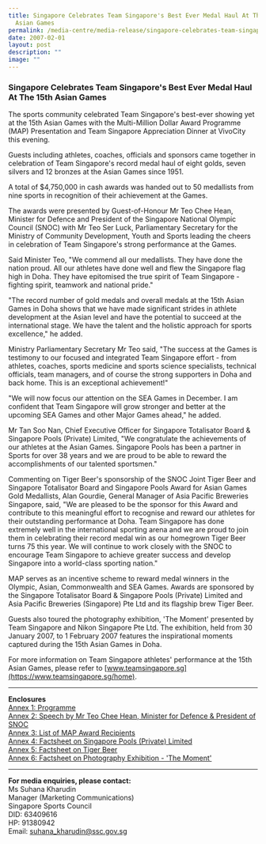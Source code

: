 ```yaml
---
title: Singapore Celebrates Team Singapore's Best Ever Medal Haul At The 15th
  Asian Games
permalink: /media-centre/media-release/singapore-celebrates-team-singapores-best-ever-medal-haul-at-the-15th/
date: 2007-02-01
layout: post
description: ""
image: ""
---
```

### **Singapore Celebrates Team Singapore's Best Ever Medal Haul At The 15th Asian Games**

The sports community celebrated Team Singapore's best-ever showing yet at the 15th Asian Games with the Multi-Million Dollar Award Programme (MAP) Presentation and Team Singapore Appreciation Dinner at VivoCity this evening.

Guests including athletes, coaches, officials and sponsors came together in celebration of Team Singapore's record medal haul of eight golds, seven silvers and 12 bronzes at the Asian Games since 1951.

A total of $4,750,000 in cash awards was handed out to 50 medallists from nine sports in recognition of their achievement at the Games.

The awards were presented by Guest-of-Honour Mr Teo Chee Hean, Minister for Defence and President of the Singapore National Olympic Council (SNOC) with Mr Teo Ser Luck, Parliamentary Secretary for the Ministry of Community Development, Youth and Sports leading the cheers in celebration of Team Singapore's strong performance at the Games.

Said Minister Teo, "We commend all our medallists. They have done the nation proud. All our athletes have done well and flew the Singapore flag high in Doha. They have epitomised the true spirit of Team Singapore - fighting spirit, teamwork and national pride."

"The record number of gold medals and overall medals at the 15th Asian Games in Doha shows that we have made significant strides in athlete development at the Asian level and have the potential to succeed at the international stage. We have the talent and the holistic approach for sports excellence," he added.

Ministry Parliamentary Secretary Mr Teo said, "The success at the Games is testimony to our focused and integrated Team Singapore effort - from athletes, coaches, sports medicine and sports science specialists, technical officials, team managers, and of course the strong supporters in Doha and back home. This is an exceptional achievement!"

"We will now focus our attention on the SEA Games in December. I am confident that Team Singapore will grow stronger and better at the upcoming SEA Games and other Major Games ahead," he added.

Mr Tan Soo Nan, Chief Executive Officer for Singapore Totalisator Board & Singapore Pools (Private) Limited, "We congratulate the achievements of our athletes at the Asian Games. Singapore Pools has been a partner in Sports for over 38 years and we are proud to be able to reward the accomplishments of our talented sportsmen."

Commenting on Tiger Beer's sponsorship of the SNOC Joint Tiger Beer and Singapore Totalisator Board and Singapore Pools Award for Asian Games Gold Medallists, Alan Gourdie, General Manager of Asia Pacific Breweries Singapore, said, "We are pleased to be the sponsor for this Award and contribute to this meaningful effort to recognise and reward our athletes for their outstanding performance at Doha. Team Singapore has done extremely well in the international sporting arena and we are proud to join them in celebrating their record medal win as our homegrown Tiger Beer turns 75 this year. We will continue to work closely with the SNOC to encourage Team Singapore to achieve greater success and develop Singapore into a world-class sporting nation."

MAP serves as an incentive scheme to reward medal winners in the Olympic, Asian, Commonwealth and SEA Games. Awards are sponsored by the Singapore Totalisator Board & Singapore Pools (Private) Limited and Asia Pacific Breweries (Singapore) Pte Ltd and its flagship brew Tiger Beer.

Guests also toured the photography exhibition, 'The Moment' presented by Team Singapore and Nikon Singapore Pte Ltd. The exhibition, held from 30 January 2007, to 1 February 2007 features the inspirational moments captured during the 15th Asian Games in Doha.

For more information on Team Singapore athletes' performance at the 15th Asian Games, please refer to [www.teamsingapore.sg](https://www.teamsingapore.sg/home).

---

**Enclosures**<br>
[Annex 1: Programme](/files/Media%20Centre/Media%20Release/2007/February/MAPAnnex1.pdf)<br>
[Annex 2: Speech by Mr Teo Chee Hean, Minister for Defence & President of SNOC](/files/Media%20Centre/Media%20Release/2007/February/MAPAnnex2.pdf)<br>
[Annex 3: List of MAP Award Recipients](/files/Media%20Centre/Media%20Release/2007/February/MAPAnnex3.pdf)<br>
[Annex 4: Factsheet on Singapore Pools (Private) Limited](/files/Media%20Centre/Media%20Release/2007/February/MAPAnnex5.pdf)<br>
[Annex 5: Factsheet on Tiger Beer](/files/Media%20Centre/Media%20Release/2007/February/MAPAnnex6.pdf)<br>
[Annex 6: Factsheet on Photography Exhibition - 'The Moment'](/files/Media%20Centre/Media%20Release/2007/February/MAPAnnex7.pdf)

---

**For media enquiries, please contact:**
<br>
Ms Suhana Kharudin
<br>
Manager (Marketing Communications)
<br>
Singapore Sports Council
<br>
DID: 63409616
<br>
HP: 91380942
<br>
Email: [suhana_kharudin@ssc.gov.sg](mailto:suhana_kharudin@ssc.gov.sg)